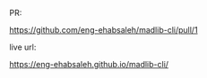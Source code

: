 PR:

https://github.com/eng-ehabsaleh/madlib-cli/pull/1

live url:

https://eng-ehabsaleh.github.io/madlib-cli/
